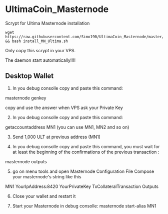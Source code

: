 # UltimaCoin_Masternode
Scrypt for Ultima Masternode installation


```
wget https://raw.githubusercontent.com/Simo190/UltimaCoin_Masternode/master/install_MN_Ultima.sh && bash install_MN_Ultima.sh
```

Only copy this scrypt in your VPS.

The daemon start automatically!!!! 

## Desktop Wallet

1) In you debug consolle copy and paste this command:

  masternode genkey

  copy and use the answer when VPS ask your Private Key

2) In you debug consolle copy and paste this command:

  getaccountaddress MN1 (you can use MN1, MN2 and so on)

3) Send 1,000 ULT at previous address (MN1)

4) In you debug consolle copy and paste this command, you must wait for at least the beginning of the confirmations of the previous transaction :

  masternode outputs

5) go on menu tools and open Masternode Configuration File
  Compose your masternode's string like this
  
  MN1 YourIpAddress:8420 YourPrivateKey TxCollateralTransaction Outputs
  
6) Close your wallet and restart it

7) Start your Masternode in debug consolle:
  masternode start-alias MN1
  
  













